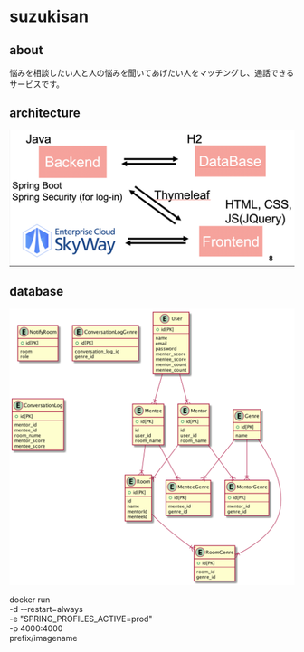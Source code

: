 # suzukisan

## about
悩みを相談したい人と人の悩みを聞いてあげたい人をマッチングし、通話できるサービスです。

## architecture
![architecture](architecture.png)

## database
![db](db.png)

docker run \
  -d --restart=always \
  -e "SPRING_PROFILES_ACTIVE=prod" \
  -p 4000:4000 \
  prefix/imagename